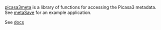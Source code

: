 [picasa3meta](http://github.com/vosbergw/picasa3meta) is a library of functions
for accessing the Picasa3 metadata.  See [metaSave](http://github.com/vosbergw/metaSave) for an example application.

See [docs](http://vosbergw.github.com/picasa3meta/docs/index.html)
